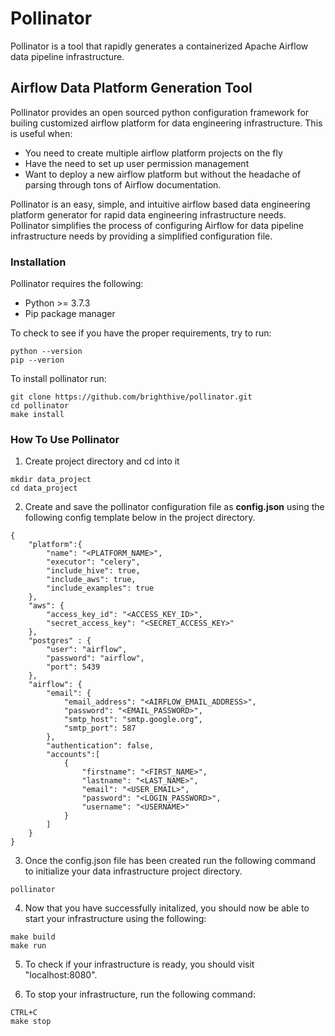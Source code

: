 # Pollinator
Pollinator is a tool that rapidly generates a containerized Apache Airflow data pipeline infrastructure.

## Airflow Data Platform Generation Tool 

Pollinator provides an open sourced python configuration framework for builing customized airflow platform for data engineering infrastructure. This is useful when:
 * You need to create multiple airflow platform projects on the fly
 * Have the need to set up user permission management
 * Want to deploy a new airflow platform but without the headache of parsing through tons of Airflow documentation.

Pollinator is an easy, simple, and intuitive airflow based data engineering platform generator for rapid data engineering infrastructure needs. Pollinator simplifies the process of configuring Airflow for data pipeline infrastructure needs by providing a simplified configuration file. 


### Installation

Pollinator requires the following:
 * Python >= 3.7.3
 * Pip package manager

To check to see if you have the proper requirements, try to run:
```
python --version
pip --verion
```

To install pollinator run:
```
git clone https://github.com/brighthive/pollinator.git
cd pollinator
make install
```

### How To Use Pollinator

1. Create project directory and cd into it
```
mkdir data_project
cd data_project
```
2. Create and save the pollinator configuration file as  **config.json** using the following config template below in the project directory.

```
{
    "platform":{
        "name": "<PLATFORM_NAME>",
        "executor": "celery",
        "include_hive": true,
        "include_aws": true,
        "include_examples": true
    },
    "aws": {
        "access_key_id": "<ACCESS_KEY_ID>",
        "secret_access_key": "<SECRET_ACCESS_KEY>"
    },
    "postgres" : {
        "user": "airflow",
        "password": "airflow",
        "port": 5439
    },
    "airflow": {
        "email": {
            "email_address": "<AIRFLOW_EMAIL_ADDRESS>",
            "password": "<EMAIL_PASSWORD>",
            "smtp_host": "smtp.google.org",
            "smtp_port": 587
        },
        "authentication": false,
        "accounts":[
            {
                "firstname": "<FIRST_NAME>",
                "lastname": "<LAST_NAME>",
                "email": "<USER_EMAIL>",
                "password": "<LOGIN_PASSWORD>",
                "username": "<USERNAME>"
            }
        ]
    }
}
```
3. Once the config.json file has been created run the following command to initialize your data infrastructure project directory.
```
pollinator
```

4. Now that you have successfully initalized, you should now be able to start your infrastructure using the following:
```
make build
make run
```

5. To check if your infrastructure is ready, you should visit "localhost:8080".
   
6. To stop your infrastructure, run the following command:
```
CTRL+C
make stop
```